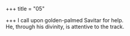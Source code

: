 +++
title = "05"

+++
I call upon golden-palmed Savitar for help.  
He, through his divinity, is attentive to the track. 